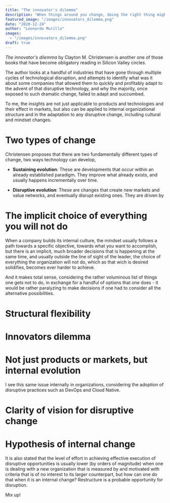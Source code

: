 ```yaml
---
title: "The innovator's dilemma"
description: "When things around you change, doing the right thing might be the wrong thing. Plus the gravity pull of the well established."
featured_image: "/images/innovators_dilemma.png"
date: "2020-12-24"
author: "Leonardo Murillo"
images:
  - "/images/innovators_dilemma.png"
draft: true
---
```

_The innovator's dilemma_ by Clayton M. Christensen is another one of those books that have become obligatory reading in Silicon Valley circles.

The author looks at a handful of industries that have gone through multiple cycles of technological disruption, and attempts to identify what was it about some companies that allowed them to quickly and profitably adapt to the advent of that disruptive technology, and why the majority, once exposed to such dramatic change, failed to adapt and succumbed.

To me, the insights are not just applicable to products and technologies and their effect in markets, but also can be applied to internal organizational structure and in the adaptation to any disruptive change, including cultural and mindset changes.

# Two types of change

Christensen proposes that there are two fundamentally different types of change, two ways technology can develop, 

- **Sustaining evolution**: These are developments that occur within an already established paradigm. They improve what already exists, and usually happens incrementally over time.

- **Disruptive evolution**: These are changes that create new markets and value networks, and eventually disrupt existing ones. They are driven by 

# The implicit choice of everything you will not do

When a company builds its internal culture, the mindset usually follows a path towards a specific objective, towards what you want to accomplish, but there is an implicit, much broader decisions that is happening at the same time, and usually outside the line of sight of the leader, the choice of everything the organization will not do, which as that wich is desired solidifies, becomes ever harder to achieve.

And it makes total sense, considering the rather voluminous list of things one gets not to do, in exchange for a handful of options that one does - it would be rather paralyzing to make decisions if one had to consider all the alternative possibilities.

# Structural flexibility

# Innovators dilemma 

# Not just products or markets, but internal evolution

I see this same issue internally in organizations, considering the adoption of disruptive practices such as DevOps and Cloud Native.

# Clarity of vision for disruptive change

# Hypothesis of internal change

It is also stated that the level of effort in achieving effective execution of disruptive opportunities is usually lower (by orders of magnitude) when one is dealing with a new organization that is measured by and motivated with criteria that is of no interest to its larger counterpart, but how can one do that when it is an internal change? Restructure is a probable opportunity for disruption.

Mix up!